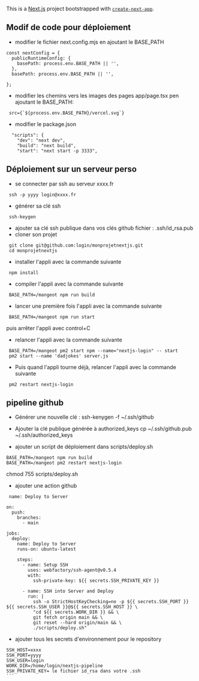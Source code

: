 This is a [Next.js](https://nextjs.org/) project bootstrapped with [`create-next-app`](https://github.com/vercel/next.js/tree/canary/packages/create-next-app).

## Modif de code pour déploiement
- modifier le fichier next.config.mjs en ajoutant le BASE_PATH
```
const nextConfig = {
  publicRuntimeConfig: {
    basePath: process.env.BASE_PATH || '',
  },
  basePath: process.env.BASE_PATH || '',

};
```

- modifier les chemins vers les images des pages app/page.tsx pen ajoutant le BASE_PATH:
```
 src={`${process.env.BASE_PATH}/vercel.svg`}
```

- modifier le package.json 
```
  "scripts": {
    "dev": "next dev",
    "build": "next build",
    "start": "next start -p 3333",
```

## Déploiement sur un serveur perso
- se connecter par ssh au serveur xxxx.fr
```
 ssh -p yyyy login@xxxx.fr
```
- générer sa clé ssh
```
 ssh-keygen
```
- ajouter sa clé ssh publique dans vos clés github
 fichier : .ssh/id_rsa.pub
- cloner son projet
```
 git clone git@github.com:login/monprojetnextjs.git
 cd monprojetnextjs
```

- installer l'appli avec la commande suivante
```
 npm install
```

- compiler l'appli avec la commande suivante
```
 BASE_PATH=/mangeot npm run build
```

- lancer une première fois l'appli avec la commande suivante
```
 BASE_PATH=/mangeot npm run start
```
puis arrêter l'appli avec control+C

- relancer l'appli avec la commande suivante 
```
 BASE_PATH=/mangeot pm2 start npm --name="nextjs-login" -- start
 pm2 start --name 'dadjokes' server.js
```

- Puis quand l'appli tourne déjà, relancer l'appli avec la commande suivante 
```
 pm2 restart nextjs-login
```

## pipeline github

- Générer une nouvelle clé :
ssh-kenygen -f ~/.ssh/github
- Ajouter la clé publique générée à authorized_keys
cp ~/.ssh/github.pub ~/.ssh/authorized_keys


- ajouter un script de déploiement dans scripts/deploy.sh
```
BASE_PATH=/mangeot npm run build
BASE_PATH=/mangeot pm2 restart nextjs-login
```
chmod 755 scripts/deploy.sh

- ajouter une action github
```
 name: Deploy to Server

on:
  push:
    branches:
      - main

jobs:
  deploy:
    name: Deploy to Server
    runs-on: ubuntu-latest

    steps:
      - name: Setup SSH
        uses: webfactory/ssh-agent@v0.5.4
        with:
          ssh-private-key: ${{ secrets.SSH_PRIVATE_KEY }}

      - name: SSH into Server and Deploy
        run: |
          ssh -o StrictHostKeyChecking=no -p ${{ secrets.SSH_PORT }} ${{ secrets.SSH_USER }}@${{ secrets.SSH_HOST }} \
          "cd ${{ secrets.WORK_DIR }} && \
          git fetch origin main && \
          git reset --hard origin/main && \
          ./scripts/deploy.sh"
```

- ajouter tous les secrets d'environnement pour le repository
````
SSH_HOST=xxxx
SSH_PORT=yyyy
SSH_USER=login
WORK_DIR=/home/login/nextjs-pipeline
SSH_PRIVATE_KEY= le fichier id_rsa dans votre .ssh
```

